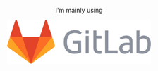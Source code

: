 <p align="center">I'm mainly using</p>
<p align="center">
  <a href="https://gitlab.com/dAnjou"><img src="gitlab-logo-gray-rgb.png" height="100"></a>
</p>
